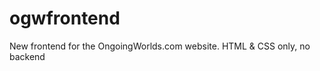 ogwfrontend
===========

New frontend for the OngoingWorlds.com website. HTML &amp; CSS only, no backend
